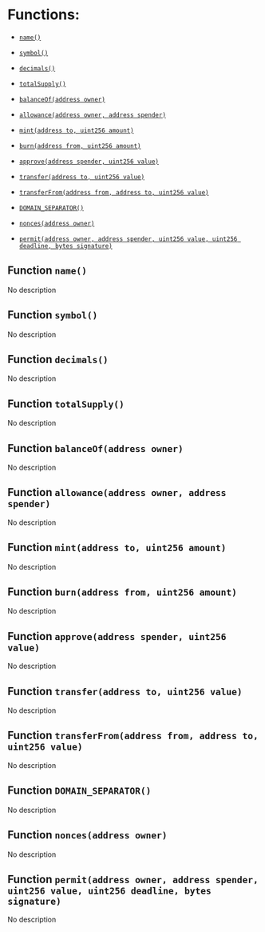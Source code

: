 # Functions:

- [`name()`](#IFLD-name--)

- [`symbol()`](#IFLD-symbol--)

- [`decimals()`](#IFLD-decimals--)

- [`totalSupply()`](#IFLD-totalSupply--)

- [`balanceOf(address owner)`](#IFLD-balanceOf-address-)

- [`allowance(address owner, address spender)`](#IFLD-allowance-address-address-)

- [`mint(address to, uint256 amount)`](#IFLD-mint-address-uint256-)

- [`burn(address from, uint256 amount)`](#IFLD-burn-address-uint256-)

- [`approve(address spender, uint256 value)`](#IFLD-approve-address-uint256-)

- [`transfer(address to, uint256 value)`](#IFLD-transfer-address-uint256-)

- [`transferFrom(address from, address to, uint256 value)`](#IFLD-transferFrom-address-address-uint256-)

- [`DOMAIN_SEPARATOR()`](#IFLD-DOMAIN_SEPARATOR--)

- [`nonces(address owner)`](#IFLD-nonces-address-)

- [`permit(address owner, address spender, uint256 value, uint256 deadline, bytes signature)`](#IFLD-permit-address-address-uint256-uint256-bytes-)

## Function `name() `

No description

## Function `symbol() `

No description

## Function `decimals() `

No description

## Function `totalSupply() `

No description

## Function `balanceOf(address owner) `

No description

## Function `allowance(address owner, address spender) `

No description

## Function `mint(address to, uint256 amount) `

No description

## Function `burn(address from, uint256 amount) `

No description

## Function `approve(address spender, uint256 value) `

No description

## Function `transfer(address to, uint256 value) `

No description

## Function `transferFrom(address from, address to, uint256 value) `

No description

## Function `DOMAIN_SEPARATOR() `

No description

## Function `nonces(address owner) `

No description

## Function `permit(address owner, address spender, uint256 value, uint256 deadline, bytes signature) `

No description
